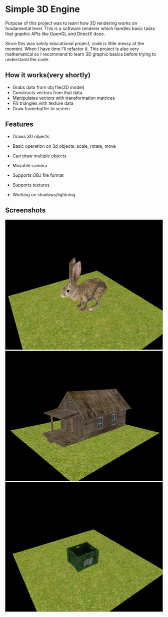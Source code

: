 # Simple 3D Engine
Purpose of this project was to learn how 3D rendering works on fundamental level.
This is a software renderer which handles basic tasks that graphic APIs like OpenGL
and DirectX does.

Since this was solely educational project, code is little messy at the moment.
When I have time I'll refactor it. This project is also very mathematical so I recommend
to learn 3D graphic basics before trying to understand the code.

## How it works(very shortly)
- Grabs data from obj file(3D model)
- Constructs vectors from that data
- Manipulates vectors with transformation matrices
- Fill triangles with texture data
- Draw framebuffer to screen

## Features
- Draws 3D objects
- Basic operation on 3d objects: scale, rotate, move
- Can draw multiple objects
- Movable camera
- Supports OBJ file format
- Supports textures

- Working on shadows/lightning

## Screenshots

![alt tag](screenshots/rabbit.png)
![alt tag](screenshots/house.png)
![alt tag](screenshots/box.png)